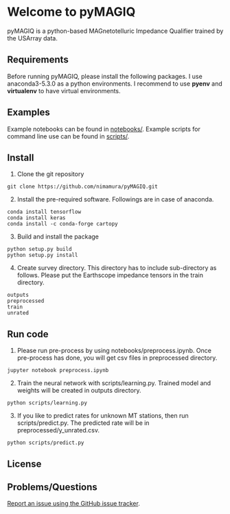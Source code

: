 # Welcome to pyMAGIQ

pyMAGIQ is a python-based MAGnetotelluric Impedance Qualifier trained by the USArray data.

## Requirements
Before running pyMAGIQ, please install the following packages. I use anaconda3-5.3.0 as a python environments. I recommend to use **pyenv** and **virtualenv** to have virtual environments.

## Examples
Example notebooks can be found in [notebooks/](https://github.com/nimamura/pyMAGIQ/tree/master/notebooks).
Example scripts for command line use can be found in [scripts/](https://github.com/nimamura/pyMAGIQ/tree/master/scripts).

## Install
1. Clone the git repository
```
git clone https://github.com/nimamura/pyMAGIQ.git
```
2. Install the pre-required software. Followings are in case of anaconda.
```
conda install tensorflow
conda install keras
conda install -c conda-forge cartopy
```
3. Build and install the package
```
python setup.py build
python setup.py install
```
4. Create survey directory. This directory has to include sub-directory as follows. Please put the Earthscope impedance tensors in the train directory.
```
outputs
preprocessed
train
unrated
```

## Run code
1. Please run pre-process by using notebooks/preprocess.ipynb. Once pre-process has done, you will get csv files in preprocessed directory.
```
jupyter notebook preprocess.ipynb
```
2. Train the neural network with scripts/learning.py. Trained model and weights will be created in outputs directory.
```
python scripts/learning.py
```
3. If you like to predict rates for unknown MT stations, then run scripts/predict.py. The predicted rate will be in preprocessed/y_unrated.csv.
```
python scripts/predict.py
```

## License

## Problems/Questions
[Report an issue using the GitHub issue tracker](https://github.com/nimamura/pyMAGIQ/issues).
